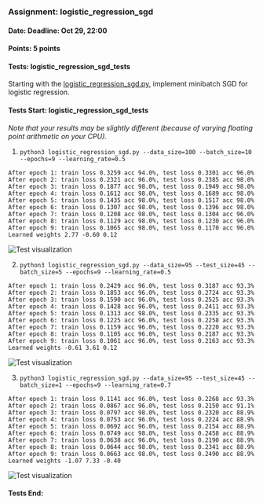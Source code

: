### Assignment: logistic_regression_sgd
#### Date: Deadline: Oct 29, 22:00
#### Points: 5 points
#### Tests: logistic_regression_sgd_tests

Starting with the [logistic_regression_sgd.py](https://github.com/ufal/npfl129/tree/master/labs/03/logistic_regression_sgd.py),
implement minibatch SGD for logistic regression.

#### Tests Start: logistic_regression_sgd_tests
_Note that your results may be slightly different (because of varying floating point arithmetic on your CPU)._

1. `python3 logistic_regression_sgd.py --data_size=100 --batch_size=10 --epochs=9 --learning_rate=0.5`
```
After epoch 1: train loss 0.3259 acc 94.0%, test loss 0.3301 acc 96.0%
After epoch 2: train loss 0.2321 acc 96.0%, test loss 0.2385 acc 98.0%
After epoch 3: train loss 0.1877 acc 98.0%, test loss 0.1949 acc 98.0%
After epoch 4: train loss 0.1612 acc 98.0%, test loss 0.1689 acc 98.0%
After epoch 5: train loss 0.1435 acc 98.0%, test loss 0.1517 acc 98.0%
After epoch 6: train loss 0.1307 acc 98.0%, test loss 0.1396 acc 98.0%
After epoch 7: train loss 0.1208 acc 98.0%, test loss 0.1304 acc 96.0%
After epoch 8: train loss 0.1129 acc 98.0%, test loss 0.1230 acc 96.0%
After epoch 9: train loss 0.1065 acc 98.0%, test loss 0.1170 acc 96.0%
Learned weights 2.77 -0.60 0.12
```
![Test visualization](//ufal.mff.cuni.cz/~courses/npfl129/2526/tasks/figures/logistic_regression_sgd_1.svgz)

2. `python3 logistic_regression_sgd.py --data_size=95 --test_size=45 --batch_size=5 --epochs=9 --learning_rate=0.5`
```
After epoch 1: train loss 0.2429 acc 96.0%, test loss 0.3187 acc 93.3%
After epoch 2: train loss 0.1853 acc 96.0%, test loss 0.2724 acc 93.3%
After epoch 3: train loss 0.1590 acc 96.0%, test loss 0.2525 acc 93.3%
After epoch 4: train loss 0.1428 acc 96.0%, test loss 0.2411 acc 93.3%
After epoch 5: train loss 0.1313 acc 98.0%, test loss 0.2335 acc 93.3%
After epoch 6: train loss 0.1225 acc 96.0%, test loss 0.2258 acc 93.3%
After epoch 7: train loss 0.1159 acc 96.0%, test loss 0.2220 acc 93.3%
After epoch 8: train loss 0.1105 acc 96.0%, test loss 0.2187 acc 93.3%
After epoch 9: train loss 0.1061 acc 96.0%, test loss 0.2163 acc 93.3%
Learned weights -0.61 3.61 0.12
```
![Test visualization](//ufal.mff.cuni.cz/~courses/npfl129/2526/tasks/figures/logistic_regression_sgd_2.svgz)

3. `python3 logistic_regression_sgd.py --data_size=95 --test_size=45 --batch_size=1 --epochs=9 --learning_rate=0.7`
```
After epoch 1: train loss 0.1141 acc 96.0%, test loss 0.2268 acc 93.3%
After epoch 2: train loss 0.0867 acc 96.0%, test loss 0.2150 acc 91.1%
After epoch 3: train loss 0.0797 acc 98.0%, test loss 0.2320 acc 88.9%
After epoch 4: train loss 0.0753 acc 96.0%, test loss 0.2224 acc 88.9%
After epoch 5: train loss 0.0692 acc 96.0%, test loss 0.2154 acc 88.9%
After epoch 6: train loss 0.0749 acc 98.0%, test loss 0.2458 acc 88.9%
After epoch 7: train loss 0.0638 acc 96.0%, test loss 0.2190 acc 88.9%
After epoch 8: train loss 0.0644 acc 98.0%, test loss 0.2341 acc 88.9%
After epoch 9: train loss 0.0663 acc 98.0%, test loss 0.2490 acc 88.9%
Learned weights -1.07 7.33 -0.40
```
![Test visualization](//ufal.mff.cuni.cz/~courses/npfl129/2526/tasks/figures/logistic_regression_sgd_3.svgz)
#### Tests End:
